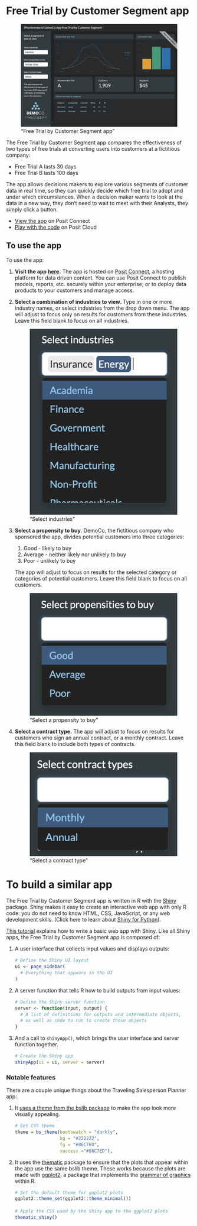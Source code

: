 Free Trial by Customer Segment app
================

<figure>
<img src="images/screenshot.png"
alt="“Free Trial by Customer Segment app”" />
<figcaption aria-hidden="true">“Free Trial by Customer Segment
app”</figcaption>
</figure>

The Free Trial by Customer Segment app compares the effectiveness of two
types of free trials at converting users into customers at a fictitious
company:

- Free Trial A lasts 30 days
- Free Trial B lasts 100 days

The app allows decisions makers to explore various segments of customer
data in real time, so they can quickly decide which free trial to adopt
and under which circumstances. When a decision maker wants to look at
the data in a new way, they don’t need to wait to meet with their
Analysts, they simply click a button.

- [View the app](https://colorado.posit.co/rsc/Free-Trial-App/) on Posit
  Connect
- [Play with the code](https://posit.cloud/content/6716482) on Posit
  Cloud

## To use the app

To use the app:

1.  **Visit the app
    [here](https://colorado.posit.co/rsc/Free-Trial-App/).** The app is
    hosted on [Posit
    Connect](https://posit.co/products/enterprise/connect/), a hosting
    platform for data driven content. You can use Posit Connect to
    publish models, reports, etc. securely within your enterprise; or to
    deploy data products to your customers and manage access.

2.  **Select a combination of industries to view**. Type in one or more
    industry names, or select industries from the drop down menu. The
    app will adjust to focus only on results for customers from these
    industries. Leave this field blank to focus on all industries.

    <figure>
    <img src="images/select_industry.png" alt="“Select industries”" />
    <figcaption aria-hidden="true">“Select industries”</figcaption>
    </figure>

3.  **Select a propensity to buy**. DemoCo, the fictitious company who
    sponsored the app, divides potential customers into three
    categories:

    1.  Good - likely to buy
    2.  Average - neither likely nor unlikely to buy
    3.  Poor - unlikely to buy

    The app will adjust to focus on results for the selected category or
    categories of potential customers. Leave this field blank to focus
    on all customers.

    <figure>
    <img src="images/select_propensity.png"
    alt="“Select a propensity to buy”" />
    <figcaption aria-hidden="true">“Select a propensity to buy”</figcaption>
    </figure>

4.  **Select a contract type.** The app will adjust to focus on results
    for customers who sign an annual contract, or a monthly contract.
    Leave this field blank to include both types of contracts.

    <figure>
    <img src="images/select_contract.png" alt="“Select a contract type”" />
    <figcaption aria-hidden="true">“Select a contract type”</figcaption>
    </figure>

# To build a similar app

The Free Trial by Customer Segment app is written in R with the
[Shiny](https://shiny.posit.co/) package. Shiny makes it easy to create
an interactive web app with only R code: you do not need to know HTML,
CSS, JavaScript, or any web development skills. (Click here to learn
about [Shiny for Python](https://shiny.posit.co/py/)).

[This tutorial](https://shiny.posit.co/getstarted.html) explains how to
write a basic web app with Shiny. Like all Shiny apps, the Free Trial by
Customer Segment app is composed of:

1.  A user interface that collects input values and displays outputs:

    ``` r
    # Define the Shiny UI layout
    ui <- page_sidebar(
      # Everything that appears in the UI
    )
    ```

2.  A server function that tells R how to build outputs from input
    values:

    ``` r
    # Define the Shiny server function
    server <- function(input, output) {
      # A list of definitions for outputs and intermediate objects, 
      # as well as code to run to create those objects
    }
    ```

3.  And a call to `shinyApp()`, which brings the user interface and
    server function together.

    ``` r
    # Create the Shiny app
    shinyApp(ui = ui, server = server)
    ```

### Notable features

There are a couple unique things about the Traveling Salesperson Planner
app:

1.  It [uses a theme from the bslib
    package](https://rstudio.github.io/bslib/articles/theming/index.html)
    to make the app look more visually appealing.

    ``` r
    # Set CSS theme
    theme = bs_theme(bootswatch = "darkly", 
                     bg = "#222222", 
                     fg = "#86C7ED", 
                     success ="#86C7ED"),
    ```

2.  It uses the [thematic](https://rstudio.github.io/thematic/) package
    to ensure that the plots that appear within the app use the same
    bslib theme. These works because the plots are made with
    [ggplot2](https://ggplot2.tidyverse.org/), a package that implements
    the [grammar of
    graphics](https://towardsdatascience.com/a-comprehensive-guide-to-the-grammar-of-graphics-for-effective-visualization-of-multi-dimensional-1f92b4ed4149)
    within R.

    ``` r
    # Set the default theme for ggplot2 plots
    ggplot2::theme_set(ggplot2::theme_minimal())

    # Apply the CSS used by the Shiny app to the ggplot2 plots
    thematic_shiny()
    ```
